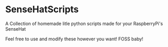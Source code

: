 # SenseHatScripts
A Collection of homemade litle python scripts made for your RaspberryPi's SenseHat

Feel free to use and modify these however you want! 
FOSS baby!
